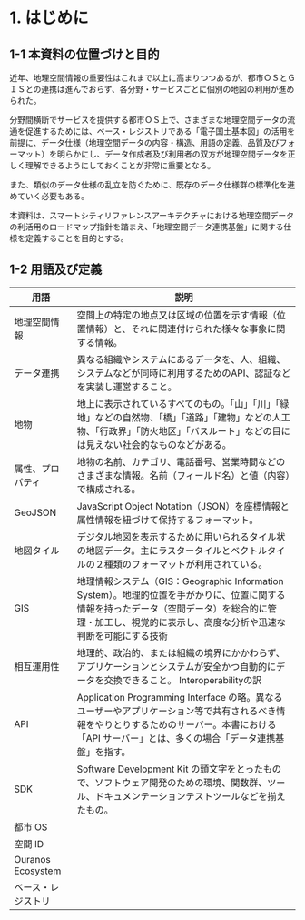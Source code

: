 # 1. はじめに

## 1-1 本資料の位置づけと目的

近年、地理空間情報の重要性はこれまで以上に高まりつつあるが、都市ＯＳとＧＩＳとの連携は進んでおらず、各分野・サービスごとに個別の地図の利用が進められた。

分野間横断でサービスを提供する都市ＯＳ上で、さまざまな地理空間データの流通を促進するためには、ベース・レジストリである「電子国土基本図」の活用を前提に、データ仕様（地理空間データの内容・構造、用語の定義、品質及びフォーマット）を明らかにし、データ作成者及び利用者の双方が地理空間データを正しく理解できるようにしておくことが非常に重要となる。

また、類似のデータ仕様の乱立を防ぐために、既存のデータ仕様群の標準化を進めていく必要もある。

本資料は、スマートシティリファレンスアーキテクチャにおける地理空間データの利活用のロードマップ指針を踏まえ、「地理空間データ連携基盤」に関する仕様を定義することを目的とする。

## 1-2 用語及び定義

| 用語 | 説明 |
| --- | --- |
| 地理空間情報 | 空間上の特定の地点又は区域の位置を示す情報（位置情報）と、それに関連付けられた様々な事象に関する情報。 |
| データ連携 | 異なる組織やシステムにあるデータを、人、組織、システムなどが同時に利用するためのAPI、認証などを実装し運営すること。 |
| 地物 | 地上に表示されているすべてのもの。「山」「川」「緑地」などの自然物、「橋」「道路」「建物」などの人工物、「行政界」「防火地区」「バスルート」などの目には見えない社会的なものなどがある。|
| 属性、プロパティ | 地物の名前、カテゴリ、電話番号、営業時間などのさまざまな情報。名前（フィールド名）と値（内容）で構成される。|
| GeoJSON | JavaScript Object Notation（JSON）を座標情報と属性情報を紐づけて保持するフォーマット。 |
| 地図タイル | デジタル地図を表示するために用いられるタイル状の地図データ。主にラスタータイルとベクトルタイルの２種類のフォーマットが利用されている。 |
| GIS | 地理情報システム（GIS：Geographic Information System）。地理的位置を手がかりに、位置に関する情報を持ったデータ（空間データ）を総合的に管理・加工し、視覚的に表示し、高度な分析や迅速な判断を可能にする技術 |
| 相互運用性 | 地理的、政治的、または組織の境界にかかわらず、アプリケーションとシステムが安全かつ自動的にデータを交換できること。 Interoperabilityの訳 |
| API | Application Programming Interface の略。異なるユーザーやアプリケーション等で共有されるべき情報をやりとりするためのサーバー。本書における「API サーバー」とは、多くの場合「データ連携基盤」を指す。 |
| SDK | Software Development Kit の頭文字をとったもので、ソフトウェア開発のための環境、関数群、ツール、ドキュメンテーションテストツールなどを揃えたもの。 |
| 都市 OS |  |
| 空間 ID |  |
| Ouranos Ecosystem |  |
| ベース・レジストリ |  |


